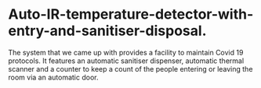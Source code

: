 # Auto-IR-temperature-detector-with-entry-and-sanitiser-disposal.
The system that we came up with provides a facility to maintain Covid 19 protocols. It features an automatic sanitiser dispenser, automatic thermal scanner and a counter to keep a count of the people entering or leaving the room via an automatic door.
